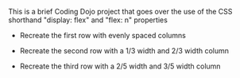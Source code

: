 This is a brief Coding Dojo project that goes over the use of the CSS shorthand "display: flex" and "flex: n"  properties


- Recreate the first row with evenly spaced columns

- Recreate the second row with a 1/3 width and 2/3 width column

- Recreate the third row with a 2/5 width and 3/5 width column
